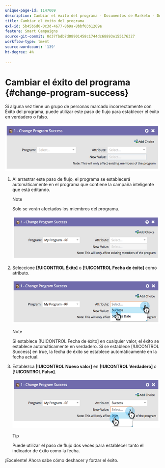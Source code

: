 ```yaml
---
unique-page-id: 1147009
description: Cambiar el éxito del programa - Documentos de Marketo - Documentación del producto
title: Cambiar el éxito del programa
exl-id: 5b45b6d0-0c3d-4677-8b9a-8bbf03b1209e
feature: Smart Campaigns
source-git-commit: 0d37fbdb7d08901458c1744dc68893e155176327
workflow-type: tm+mt
source-wordcount: '139'
ht-degree: 4%

---
```


# Cambiar el éxito del programa {#change-program-success}

Si alguna vez tiene un grupo de personas marcado incorrectamente con Éxito del programa, puede utilizar este paso de flujo para establecer el éxito en verdadero o falso.

![](assets/change-program-success-1.png)

1. Al arrastrar este paso de flujo, el programa se establecerá automáticamente en el programa que contiene la campaña inteligente que está editando.

   >[!NOTE]
   >
   >Solo se verán afectados los miembros del programa.

   ![](assets/change-program-success-2.png)

1. Seleccione **[!UICONTROL Éxito]** o **[!UICONTROL Fecha de éxito]** como atributo.

   ![](assets/change-program-success-3.png)

   >[!NOTE]
   >
   >Si establece [!UICONTROL Fecha de éxito] en cualquier valor, el éxito se establece automáticamente en verdadero. Si se establece [!UICONTROL Success] en true, la fecha de éxito se establece automáticamente en la fecha actual.

1. Establezca **[!UICONTROL Nuevo valor]** en **[!UICONTROL Verdadero]** o **[!UICONTROL Falso]**.

   ![](assets/change-program-success-4.png)

   >[!TIP]
   >
   >Puede utilizar el paso de flujo dos veces para establecer tanto el indicador de éxito como la fecha.

¡Excelente! Ahora sabe cómo deshacer y forzar el éxito.
